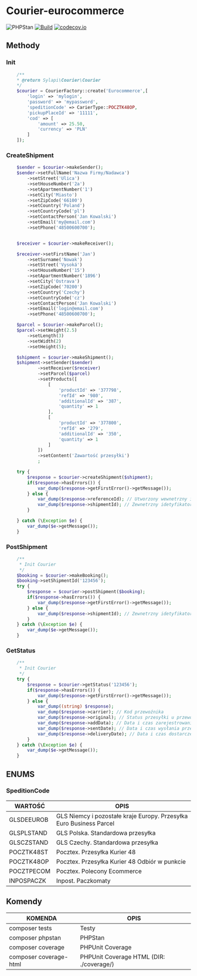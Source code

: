 # Courier-eurocommerce

![PHPStan](https://img.shields.io/badge/PHPStan-level%205-brightgreen.svg?style=flat) [![Build](https://github.com/sylapi/courier-eurocommerce/actions/workflows/build.yaml/badge.svg?event=push)](https://github.com/sylapi/courier-eurocommerce/actions/workflows/build.yaml) [![codecov.io](https://codecov.io/github/sylapi/courier-eurocommerce/coverage.svg)](https://codecov.io/github/sylapi/courier-eurocommerce/)

## Methody

### Init

```php
    /**
    * @return Sylapi\Courier\Courier
    */
    $courier = CourierFactory::create('Eurocommerce',[
        'login' => 'mylogin',
        'password' => 'mypassword',
        'speditionCode' => CarierType::POCZTK48OP,
        'pickupPlaceId' => '11111',
        'cod' => [
            'amount' => 25.50,
            'currency' => 'PLN'
        ]
    ]);

```

### CreateShipment

```php
    $sender = $courier->makeSender();
    $sender->setFullName('Nazwa Firmy/Nadawca')
        ->setStreet('Ulica')
        ->setHouseNumber('2a')
        ->setApartmentNumber('1')
        ->setCity('Miasto')
        ->setZipCode('66100')
        ->setCountry('Poland')
        ->setCountryCode('pl')
        ->setContactPerson('Jan Kowalski')
        ->setEmail('my@email.com')
        ->setPhone('48500600700');


    $receiver = $courier->makeReceiver();

    $receiver->setFirstName('Jan')
        ->setSurname('Nowak')
        ->setStreet('Vysoká')
        ->setHouseNumber('15')
        ->setApartmentNumber('1896')
        ->setCity('Ostrava')
        ->setZipCode('70200')
        ->setCountry('Czechy')
        ->setCountryCode('cz')
        ->setContactPerson('Jan Kowalski')
        ->setEmail('login@email.com')
        ->setPhone('48500600700');

    $parcel = $courier->makeParcel();
    $parcel->setWeight(2.5)
        ->setLength(3)
        ->setWidth(2)
        ->setHeight(5);

    $shipment = $courier->makeShipment();
    $shipment->setSender($sender)
            ->setReceiver($receiver)
            ->setParcel($parcel)
            ->setProducts([
                [
                    'productId' => '377798',
                    'refId' => '980',
                    'additionalId' => '387',
                    'quantity' => 1
                ],
                [
                    'productId' => '377800',
                    'refId' => '279',
                    'additionalId' => '350',
                    'quantity' => 1
                ]
            ])
            ->setContent('Zawartość przesyłki')
            ;

    try {
        $response = $courier->createShipment($shipment);
        if($response->hasErrors()) {
            var_dump($response->getFirstError()->getMessage());
        } else {
            var_dump($response->referenceId); // Utworzony wewnetrzny idetyfikator zamowienia
            var_dump($response->shipmentId); // Zewnetrzny idetyfikator zamowienia
        }

    } catch (\Exception $e) {
        var_dump($e->getMessage());
    }
```

### PostShipment

```php
    /**
     * Init Courier
     */
    $booking = $courier->makeBooking();
    $booking->setShipmentId('123456');
    try {
        $response = $courier->postShipment($booking);
        if($response->hasErrors()) {
            var_dump($response->getFirstError()->getMessage());
        } else {
            var_dump($response->shipmentId); // Zewnetrzny idetyfikator zamowienia
        }
    } catch (\Exception $e) {
        var_dump($e->getMessage());
    }
```

### GetStatus

```php
    /**
     * Init Courier
     */
    try {
        $response = $courier->getStatus('123456');
        if($response->hasErrors()) {
            var_dump($response->getFirstError()->getMessage());
        } else {
            var_dump((string) $response);
            var_dump($response->carrier); // Kod przewoźnika
            var_dump($response->original); // Status przesyłki u przewoźnika. Pole uzależnione od rodzaju przewoźnika.
            var_dump($response->addData); // Data i czas zarejestrowania przesyłki w systemie przewoźnika.
            var_dump($response->sentDate); // Data i czas wysłania przesyłki
            var_dump($response->deliveryDate); // Data i czas dostarczenia przesyłki
        }
    } catch (\Exception $e) {
        var_dump($e->getMessage());
    }
```

## ENUMS

### SpeditionCode

| WARTOŚĆ | OPIS |
| ------ | ------ |
| GLSDEEUROB | GLS Niemcy i pozostałe kraje Europy. Przesyłka Euro Business Parcel |
| GLSPLSTAND | GLS Polska. Standardowa przesyłka |
| GLSCZSTAND | GLS Czechy. Standardowa przesyłka |
| POCZTK48ST | Pocztex. Przesyłka Kurier 48 |
| POCZTK48OP | Pocztex. Przesyłka Kurier 48 Odbiór w punkcie |
| POCZTPECOM | Pocztex. Polecony Ecommerce |
| INPOSPACZK | Inpost. Paczkomaty |

## Komendy

| KOMENDA | OPIS |
| ------ | ------ |
| composer tests | Testy |
| composer phpstan |  PHPStan |
| composer coverage | PHPUnit Coverage |
| composer coverage-html | PHPUnit Coverage HTML (DIR: ./coverage/) |
